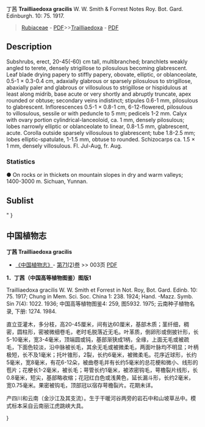 丁茜 **Trailliaedoxa gracilis** W. W. Smith & Forrest Notes Roy. Bot. Gard. Edinburgh. 10: 75. 1917.

> [Rubiaceae](http://www.iplant.cn/info/Rubiaceae?t=foc) - [PDF](http://www.iplant.cn/foc/pdf/Rubiaceae.pdf)>>[Trailliaedoxa](http://www.iplant.cn/info/Trailliaedoxa?t=foc) - [PDF](http://www.iplant.cn/foc/pdf/Trailliaedoxa.pdf)

## Description

Subshrubs, erect, 20-45(-60) cm tall, multibranched; branchlets weakly angled to terete, densely strigillose to pilosulous becoming glabrescent. Leaf blade drying papery to stiffly papery, obovate, elliptic, or oblanceolate, 0.5-1 × 0.3-0.4 cm, adaxially glabrous or sparsely pilosulous to strigillose, abaxially paler and glabrous or villosulous to strigillose or hispidulous at least along midrib, base acute or very shortly and abruptly truncate, apex rounded or obtuse; secondary veins indistinct; stipules 0.6-1 mm, pilosulous to glabrescent. Inflorescences 0.5-1 × 0.8-1 cm, 6-12-flowered, pilosulous to villosulous, sessile or with peduncle to 5 mm; pedicels 1-2 mm. Calyx with ovary portion cylindrical-lanceoloid, ca. 1 mm, densely pilosulous; lobes narrowly elliptic or oblanceolate to linear, 0.8-1.5 mm, glabrescent, acute. Corolla outside sparsely villosulous to glabrescent; tube 1.8-2.5 mm; lobes elliptic-spatulate, 1-1.5 mm, obtuse to rounded. Schizocarps ca. 1.5 × 1 mm, densely villosulous. Fl. Jul-Aug, fr. Aug.

### Statistics
● On rocks or in thickets on mountain slopes in dry and warm valleys; 1400-3000 m. Sichuan, Yunnan.

## Sublist
"
}
## 中国植物志

**丁茜 Trailliaedoxa gracilis**

* [《中国植物志》](http://www.iplant.cn/frps)- [第71(2)卷](http://www.iplant.cn/frps/vol/71(2)) >> 003页 [PDF](http://www.iplant.cn/frps/pdf/71(2)/003.PDF)

**1．丁茜（中国高等植物图鉴）图版1**

Trailliaedoxa gracilis W. W. Smith et Forrest in Not. Roy, Bot. Gard. Edinb. 10: 75. 1917; Chung in Mem. Sci. Soc. China 1: 238. 1924; Hand. -Mazz. Symb. Sin 7(4): 1022. 1936; 中国高等植物图鉴4: 259, 图5932. 1975; 云南种子植物名录, 下册: 1274. 1984.

直立亚灌木，多分枝，高20-45厘米，间有达60厘米，基部木质；茎纤细，稠密，圆柱形，密被微细卷毛，老时毛脱落近无毛。叶革质，倒卵形或倒披针形，长5-10毫米，宽3-4毫米，顶端圆或钝，基部渐狭成1柄，全缘，上面无毛或被疏毛，下面色较淡，沿中脉被长毛，其余无毛或被微柔毛，两面叶脉均不明显；叶柄极短，长不及1毫米；托叶锥形，2裂，长约6毫米，被微柔毛。花序近球形，长约5毫米，宽8毫米，有花6-12朵，被曲卷毛并有长约5毫米的总花梗和微小、线形的苞片；花梗长1-2毫米，被长毛；萼管长约1毫米，被浓密钩毛，萼檐裂片线形，长0.8毫米，短尖，基部略收缩；花冠红白色或浅黄色，延长漏斗形，长约2毫米，宽0.75毫米。果密被钩毛，顶部冠以宿存萼檐裂片。花期未详。

产四川和云南（金沙江及其支流）。生于干暖河谷两旁的岩石中和山坡草丛中。模式标本采自云南丽江虎跳峡大具。

}